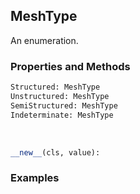 ## <a id="McUtils.McUtils.Zachary.Mesh.MeshType">MeshType</a>
An enumeration.

### Properties and Methods
```python
Structured: MeshType
Unstructured: MeshType
SemiStructured: MeshType
Indeterminate: MeshType
```
<a id="enum.Enum.__new__" class="docs-object-method">&nbsp;</a>
```python
__new__(cls, value): 
```

### Examples
